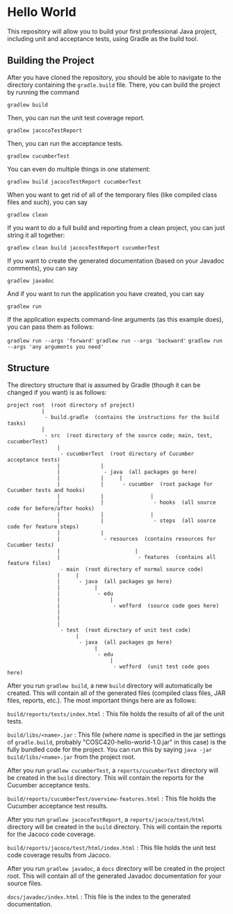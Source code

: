 # Hello World
This repository will allow you to build your first professional Java
project, including unit and acceptance tests, using Gradle as the
build tool.

## Building the Project
After you have cloned the repository, you should be able to navigate
to the directory containing the `gradle.build` file. There, you can
build the project by running the command

`gradlew build`

Then, you can run the unit test coverage report.

`gradlew jacocoTestReport`

Then, you can run the acceptance tests. 

`gradlew cucumberTest`

You can even do multiple things in one statement:

`gradlew build jacocoTestReport cucumberTest`

When you want to get rid of all of the temporary files (like compiled class files and such), you can say

`gradlew clean`

If you want to do a full build and reporting from a clean project, you can just string it all together:

`gradlew clean build jacocoTestReport cucumberTest`

If you want to create the generated documentation (based on your Javadoc comments), you can say

`gradlew javadoc`

And if you want to run the application you have created, you can say

`gradlew run`

If the application expects command-line arguments (as this example does), you can pass them as follows:

`gradlew run --args 'forward'`
`gradlew run --args 'backward'`
`gradlew run --args 'any arguments you need'`


## Structure
The directory structure that is assumed by Gradle (though it can be changed if you want) is as follows:

    project root  (root directory of project)
               |
                - build.gradle  (contains the instructions for the build tasks)
               |
                - src  (root directory of the source code; main, test, cucumberTest)
                    |
                     - cucumberTest  (root directory of Cucumber acceptance tests)
                    |             |
                    |              - java  (all packages go here)
                    |             |     |
                    |             |      - cucumber  (root package for Cucumber tests and hooks)
                    |             |               |
                    |             |                - hooks  (all source code for before/after hooks)
                    |             |               |
                    |             |                - steps  (all source code for feature steps)
                    |             |
                    |              - resources  (contains resources for Cucumber tests)
                    |                        |
                    |                         - features  (contains all feature files)
                     - main  (root directory of normal source code)
                    |     |
                    |      - java  (all packages go here)
                    |           |
                    |            - edu    
                    |                |
                    |                 - wofford  (source code goes here)
                    |            
                    |
                    |
                     - test  (root directory of unit test code)
                          |
                           - java  (all packages go here)
                                |
                                 - edu    
                                     |
                                      - wofford  (unit test code goes here)

After you run `gradlew build`, a new `build` directory will automatically be created. This will contain all of the generated files (compiled class files, JAR files, reports, etc.). The most important things here are as follows:

`build/reports/tests/index.html`
: This file holds the results of all of the unit tests.

`build/libs/<name>.jar`
: This file (where *name* is specified in the jar settings of `gradle.build`, 
  probably "COSC420-hello-world-1.0.jar" in this case) is the fully bundled code 
  for the project. You can run this by saying
  `java -jar build/libs/<name>.jar`
  from the project root.

After you run `gradlew cucumberTest`, a `reports/cucumberTest` directory will be created in the `build` directory. This will contain the reports for the Cucumber acceptance tests.

`build/reports/cucumberTest/overview-features.html`
: This file holds the Cucumber acceptance test results.

After you run `gradlew jacocoTestReport`, a `reports/jacoco/test/html` directory will be created in the `build` directory. This will contain the reports for the Jacoco code coverage.
  
`build/reports/jacoco/test/html/index.html`
: This file holds the unit test code coverage results from Jacoco.

After you run `gradlew javadoc`, a `docs` directory will be created in the project root. This will contain all of the generated Javadoc documentation for your source files.  

`docs/javadoc/index.html`
: This file is the index to the generated documentation.

